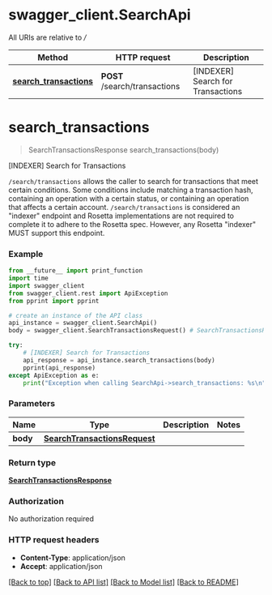 # swagger_client.SearchApi

All URIs are relative to */*

Method | HTTP request | Description
------------- | ------------- | -------------
[**search_transactions**](SearchApi.md#search_transactions) | **POST** /search/transactions | [INDEXER] Search for Transactions

# **search_transactions**
> SearchTransactionsResponse search_transactions(body)

[INDEXER] Search for Transactions

`/search/transactions` allows the caller to search for transactions that meet certain conditions. Some conditions include matching a transaction hash, containing an operation with a certain status, or containing an operation that affects a certain account. `/search/transactions` is considered an \"indexer\" endpoint and Rosetta implementations are not required to complete it to adhere to the Rosetta spec. However, any Rosetta \"indexer\" MUST support this endpoint.

### Example
```python
from __future__ import print_function
import time
import swagger_client
from swagger_client.rest import ApiException
from pprint import pprint

# create an instance of the API class
api_instance = swagger_client.SearchApi()
body = swagger_client.SearchTransactionsRequest() # SearchTransactionsRequest | 

try:
    # [INDEXER] Search for Transactions
    api_response = api_instance.search_transactions(body)
    pprint(api_response)
except ApiException as e:
    print("Exception when calling SearchApi->search_transactions: %s\n" % e)
```

### Parameters

Name | Type | Description  | Notes
------------- | ------------- | ------------- | -------------
 **body** | [**SearchTransactionsRequest**](SearchTransactionsRequest.md)|  | 

### Return type

[**SearchTransactionsResponse**](SearchTransactionsResponse.md)

### Authorization

No authorization required

### HTTP request headers

 - **Content-Type**: application/json
 - **Accept**: application/json

[[Back to top]](#) [[Back to API list]](../README.md#documentation-for-api-endpoints) [[Back to Model list]](../README.md#documentation-for-models) [[Back to README]](../README.md)

